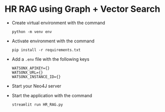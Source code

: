 # HR RAG using Graph + Vector Search

- Create virtual environment with the command

  ```
  python -m venv env
  ```

- Activate environment with the command

  ```
  pip install -r requirements.txt
  ```

- Add a `.env` file with the following keys

  ```
  WATSONX_APIKEY={}
  WATSONX_URL={}
  WATSONX_INSTANCE_ID={}
  ```

- Start your Neo4J server

- Start the application with the command

  ```
  streamlit run HR_RAG.py
  ```
